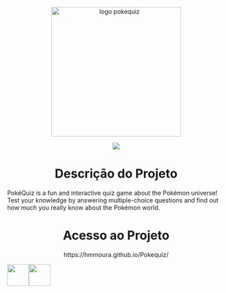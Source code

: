 <p align="center">
<img width="300" height="300" alt="logo pokequiz" src="https://github.com/user-attachments/assets/dab169ab-1153-4259-9674-ea204982b38c" />
  <p align="center">
    <img loading="lazy" src="https://img.shields.io/badge/Em%20desenvolvimento%20-%20Em%20desenvolvimento?label=Status"/>
  </p>
<h1 align="center"> Descrição do Projeto </h1>
</p>
PokéQuiz is a fun and interactive quiz game about the Pokémon universe!
Test your knowledge by answering multiple-choice questions and find out how much you really know about the Pokémon world.
<h1 align="center"> Acesso ao Projeto </h1>
<p align="center">
https://hmmoura.github.io/Pokequiz/
</p>
<img width="50" height="50" lazy="lazy" src="https://upload.wikimedia.org/wikipedia/commons/thumb/6/61/HTML5_logo_and_wordmark.svg/1024px-HTML5_logo_and_wordmark.svg.png"/><img width="50" height="50" lazy="lazy" src="https://wildcardcorp.com/image-repository/javascript-icon.png/@@images/image.png"/>
